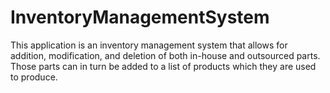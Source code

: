 # InventoryManagementSystem
This application is an inventory management system that allows for addition, modification, and deletion of both in-house
 and outsourced parts. Those parts can in turn be added to a list of products which they are used to produce.
